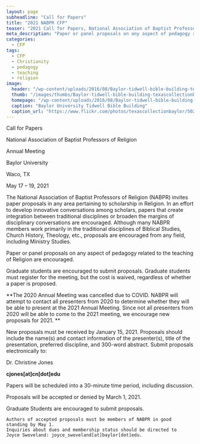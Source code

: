 ```yaml
---
layout: page
subheadline: "Call for Papers"
title: "2021 NABPR CFP"
teaser: "2021 Call for Papers, National Association of Baptist Professors of Religion,Annual Meeting, Baylor University, Waco, TX"
meta_description: "Paper or panel proposals on any aspect of pedagogy related to the teaching of Religion are encouraged."
categories:
  - CFP
tags:
  - CFP
  - Christianity
  - pedagogy
  - teaching
  - religion
image:
  header: "/wp-content/uploads/2016/08/Baylor-tidwell-bible-building-texascollectionbaylor-flickr.jpg"
  thumb: "/images/thumbs/Baylor-tidwell-bible-building-texascollectionbaylor-flickr_tn.jpg"
  homepage: "/wp-content/uploads/2016/08/Baylor-tidwell-bible-building-texascollectionbaylor-flickr.jpg"
  caption: "Baylor University Tidwell Bible Building"
  caption_url: "https://www.flickr.com/photos/texascollectionbaylor/5022007844"
---
```

Call for Papers

National Association of Baptist Professors of Religion

Annual Meeting

Baylor University

Waco, TX

May 17 – 19, 2021

The National Association of Baptist Professors of Religion (NABPR) invites paper proposals in any area pertaining to scholarship in Religion. In an effort to develop innovative conversations among scholars, papers that create integration between traditional disciplines or broaden the margins of disciplinary conversations are encouraged. Although many NABPR members work primarily in the traditional disciplines of Biblical Studies, Church History, Theology, etc., proposals are encouraged from any field, including Ministry Studies.

Paper or panel proposals on any aspect of pedagogy related to the teaching of Religion are encouraged.

Graduate students are encouraged to submit proposals. Graduate students must register for the meeting, but the cost is waived, regardless of whether a paper is proposed. 

**The 2020 Annual Meeting was cancelled due to COVID. NABPR will attempt to contact all presenters from 2020 to determine whether they will be able to present at the 2021 Annual Meeting. Since not all presenters from 2020 will be able to come to the 2021 meeting, we encourage new proposals for 2021. **

New proposals must be received by January 15, 2021\. Proposals should include the name(s) and contact information of the presenter(s), title of the presentation, preferred discipline, and 300-word abstract. Submit proposals electronically to:

Dr. Christine Jones

**cjones[at]cn[dot]edu**

Papers will be scheduled into a 30-minute time period, including discussion.

Proposals will be accepted or denied by March 1, 2021.

Graduate Students are encouraged to submit proposals.

```
Authors of accepted proposals must be members of NABPR in good standing by May 1.  
Inquiries about dues and membership status should be directed to
Joyce Swoveland: joyce_swoveland[at]baylor[dot]edu.
```
